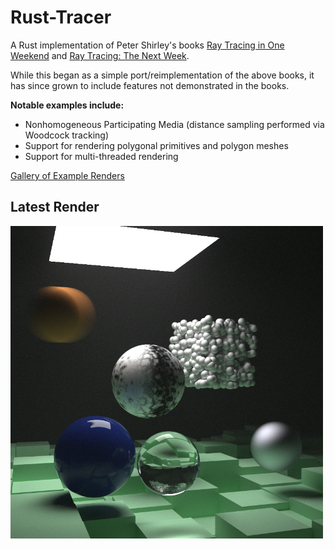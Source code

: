 # Rust-Tracer

A Rust implementation of Peter Shirley's books [Ray Tracing in One Weekend](https://smile.amazon.com/Ray-Tracing-Weekend-Minibooks-Book-ebook/dp/B01B5AODD8) and [Ray Tracing: The Next Week](https://smile.amazon.com/Ray-Tracing-Next-Week-Minibooks-ebook/dp/B01CO7PQ8C).

While this began as a simple port/reimplementation of the above books, it has since grown to include features not demonstrated in the books.

**Notable examples include:**
* Nonhomogeneous Participating Media (distance sampling performed via Woodcock tracking)
* Support for rendering polygonal primitives and polygon meshes
* Support for multi-threaded rendering

[Gallery of Example Renders](./renders/README.md)

## Latest Render

<img src="./output.png" title="Snapshot of the current progress" width="500">
